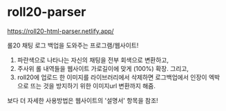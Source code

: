 # roll20-parser

https://roll20-html-parser.netlify.app/

롤20 채팅 로그 백업을 도와주는 프로그램/웹사이트!

1) 파란색으로 나타나는 자신의 채팅을 전부 회색으로 변환하고, 
2) 주사위 롤 내역들을 웹사이트 가로길이에 맞게 (100%) 확장. 그리고,
3) roll20에 업로드 한 이미지를 라이브러리에서 삭제하면 로그백업에서 인장이 엑박으로 뜨는 것을 방지하기 위한 이미지url 변환까지 해줌.

보다 더 자세한 사용방법은 웹사이트의 '설명서' 항목을 참조!

